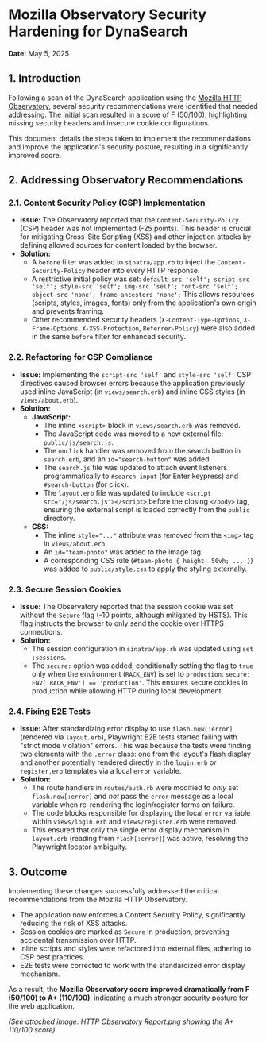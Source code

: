 # Mozilla Observatory Security Hardening for DynaSearch

**Date:** May 5, 2025

## 1. Introduction

Following a scan of the DynaSearch application using the [Mozilla HTTP Observatory](https://observatory.mozilla.org/), several security recommendations were identified that needed addressing. The initial scan resulted in a score of F (50/100), highlighting missing security headers and insecure cookie configurations.

This document details the steps taken to implement the recommendations and improve the application's security posture, resulting in a significantly improved score.

## 2. Addressing Observatory Recommendations

### 2.1. Content Security Policy (CSP) Implementation

* **Issue:** The Observatory reported that the `Content-Security-Policy` (CSP) header was not implemented (-25 points). This header is crucial for mitigating Cross-Site Scripting (XSS) and other injection attacks by defining allowed sources for content loaded by the browser.
* **Solution:**
    * A `before` filter was added to `sinatra/app.rb` to inject the `Content-Security-Policy` header into every HTTP response.
    * A restrictive initial policy was set: `default-src 'self'; script-src 'self'; style-src 'self'; img-src 'self'; font-src 'self'; object-src 'none'; frame-ancestors 'none';` This allows resources (scripts, styles, images, fonts) only from the application's own origin and prevents framing.
    * Other recommended security headers (`X-Content-Type-Options`, `X-Frame-Options`, `X-XSS-Protection`, `Referrer-Policy`) were also added in the same `before` filter for enhanced security.

### 2.2. Refactoring for CSP Compliance

* **Issue:** Implementing the `script-src 'self'` and `style-src 'self'` CSP directives caused browser errors because the application previously used inline JavaScript (in `views/search.erb`) and inline CSS styles (in `views/about.erb`).
* **Solution:**
    * **JavaScript:**
        * The inline `<script>` block in `views/search.erb` was removed.
        * The JavaScript code was moved to a new external file: `public/js/search.js`.
        * The `onclick` handler was removed from the search button in `search.erb`, and an `id="search-button"` was added.
        * The `search.js` file was updated to attach event listeners programmatically to `#search-input` (for Enter keypress) and `#search-button` (for click).
        * The `layout.erb` file was updated to include `<script src="/js/search.js"></script>` before the closing `</body>` tag, ensuring the external script is loaded correctly from the `public` directory.
    * **CSS:**
        * The inline `style="..."` attribute was removed from the `<img>` tag in `views/about.erb`.
        * An `id="team-photo"` was added to the image tag.
        * A corresponding CSS rule (`#team-photo { height: 50vh; ... }`) was added to `public/style.css` to apply the styling externally.

### 2.3. Secure Session Cookies

* **Issue:** The Observatory reported that the session cookie was set without the `Secure` flag (-10 points, although mitigated by HSTS). This flag instructs the browser to only send the cookie over HTTPS connections.
* **Solution:**
    * The session configuration in `sinatra/app.rb` was updated using `set :sessions`.
    * The `secure:` option was added, conditionally setting the flag to `true` only when the environment (`RACK_ENV`) is set to `production`: `secure: ENV['RACK_ENV'] == 'production'`. This ensures secure cookies in production while allowing HTTP during local development.

### 2.4. Fixing E2E Tests

* **Issue:** After standardizing error display to use `flash.now[:error]` (rendered via `layout.erb`), Playwright E2E tests started failing with "strict mode violation" errors. This was because the tests were finding two elements with the `.error` class: one from the layout's flash display and another potentially rendered directly in the `login.erb` or `register.erb` templates via a local `error` variable.
* **Solution:**
    * The route handlers in `routes/auth.rb` were modified to *only* set `flash.now[:error]` and *not* pass the `error` message as a local variable when re-rendering the login/register forms on failure.
    * The code blocks responsible for displaying the local `error` variable within `views/login.erb` and `views/register.erb` were removed.
    * This ensured that only the single error display mechanism in `layout.erb` (reading from `flash[:error]`) was active, resolving the Playwright locator ambiguity.

## 3. Outcome

Implementing these changes successfully addressed the critical recommendations from the Mozilla HTTP Observatory.

* The application now enforces a Content Security Policy, significantly reducing the risk of XSS attacks.
* Session cookies are marked as `Secure` in production, preventing accidental transmission over HTTP.
* Inline scripts and styles were refactored into external files, adhering to CSP best practices.
* E2E tests were corrected to work with the standardized error display mechanism.

As a result, the **Mozilla Observatory score improved dramatically from F (50/100) to A+ (110/100)**, indicating a much stronger security posture for the web application.

*(See attached image: HTTP Observatory Report.png showing the A+ 110/100 score)*


